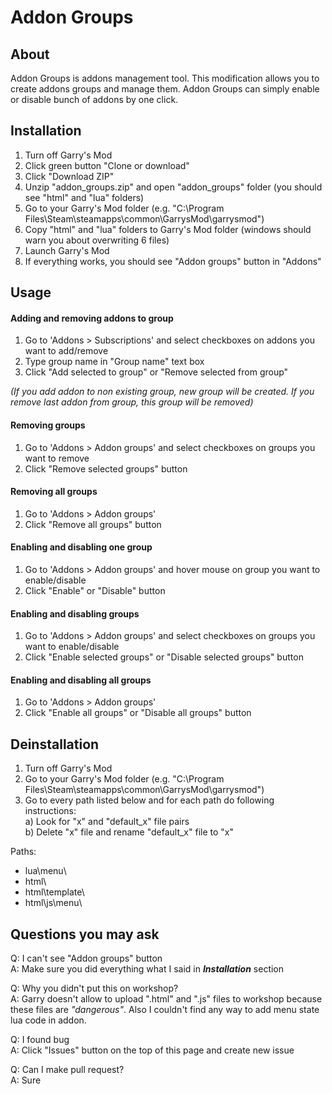 # Addon Groups
## About
Addon Groups is addons management tool. This modification allows you to create addons groups and manage them. Addon Groups can simply enable or disable bunch of addons by one click.

## Installation
1. Turn off Garry's Mod
2. Click green button "Clone or download"
3. Click "Download ZIP"
4. Unzip "addon_groups.zip" and open "addon_groups" folder (you should see "html" and "lua" folders)
5. Go to your Garry's Mod folder (e.g. "C:\Program Files\Steam\steamapps\common\GarrysMod\garrysmod\")
6. Copy "html" and "lua" folders to Garry's Mod folder (windows should warn you about overwriting 6 files)
7. Launch Garry's Mod
8. If everything works, you should see "Addon groups" button in "Addons"

## Usage
#### Adding and removing addons to group
1. Go to 'Addons > Subscriptions' and select checkboxes on addons you want to add/remove
2. Type group name in "Group name" text box
3. Click "Add selected to group" or "Remove selected from group"

*(If you add addon to non existing group, new group will be created. If you remove last addon from group, this group will be removed)*

#### Removing groups
1. Go to 'Addons > Addon groups' and select checkboxes on groups you want to remove
2. Click "Remove selected groups" button

#### Removing all groups
1. Go to 'Addons > Addon groups'
2. Click "Remove all groups" button

#### Enabling and disabling one group
1. Go to 'Addons > Addon groups' and hover mouse on group you want to enable/disable
2. Click "Enable" or "Disable" button

#### Enabling and disabling groups
1. Go to 'Addons > Addon groups' and select checkboxes on groups you want to enable/disable
2. Click "Enable selected groups" or "Disable selected groups" button

#### Enabling and disabling all groups
1. Go to 'Addons > Addon groups'
2. Click "Enable all groups" or "Disable all groups" button

## Deinstallation
1. Turn off Garry's Mod
2. Go to your Garry's Mod folder (e.g. "C:\Program Files\Steam\steamapps\common\GarrysMod\garrysmod\")
3. Go to every path listed below and for each path do following instructions:\
  a) Look for "x" and "default_x" file pairs\
  b) Delete "x" file and rename "default_x" file to "x"
  
Paths:
- lua\menu\
- html\
- html\template\
- html\js\menu\

## Questions you may ask
Q: I can't see "Addon groups" button\
A: Make sure you did everything what I said in ***Installation*** section

Q: Why you didn't put this on workshop?\
A: Garry doesn't allow to upload ".html" and ".js" files to workshop because these files are *"dangerous"*. Also I couldn't find any way to add menu state lua code in addon.

Q: I found bug\
A: Click "Issues" button on the top of this page and create new issue

Q: Can I make pull request?\
A: Sure
